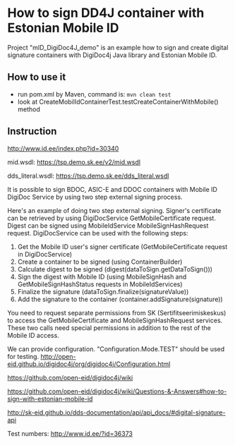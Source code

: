  # How to sign DD4J container with Estonian Mobile ID
 
 Project "mID_DigiDoc4J_demo" is an example how to sign and create digital 
 signature containers with DigiDoc4j Java library and
 Estonian Mobile ID.
 
 ## How to use it
  - run pom.xml by Maven, command is: `mvn clean test`
  - look at CreateMobilIdContainerTest.testCreateContainerWithMobile() method 
   
 ## Instruction  
 http://www.id.ee/index.php?id=30340
 
 mid.wsdl: https://tsp.demo.sk.ee/v2/mid.wsdl
 
 dds_literal.wsdl: https://tsp.demo.sk.ee/dds_literal.wsdl

 It is possible to sign BDOC, ASIC-E and DDOC containers with Mobile ID DigiDoc Service by using
 two step external signing process.
 
 Here's an example of doing two step external signing.
 Signer's certificate can be retrieved by using DigiDocService GetMobileCertificate request.
 Digest can be signed using MobileIdService MobileSignHashRequest request.
 DigiDocService can be used with the following steps:

 1. Get the Mobile ID user's signer certificate (GetMobileCertificate request in DigiDocService)
 2. Create a container to be signed (using ContainerBuilder)
 3. Calculate digest to be signed (digest(dataToSign.getDataToSign()))
 4. Sign the digest with Mobile ID (using MobileSignHash and GetMobileSignHashStatus requests
 in MobileIdServices)
 5. Finalize the signature (dataToSign.finalize(signatureValue))
 6. Add the signature to the container (container.addSignature(signature))

 You need to request separate permissions from SK (Sertifitseerimiskeskus) to access the
 GetMobileCertificate and MobileSignHashRequest services. These two calls need special permissions
 in addition to the rest of the Mobile ID access.

 We can provide configuration. "Configuration.Mode.TEST" should be used for testing.
 http://open-eid.github.io/digidoc4j/org/digidoc4j/Configuration.html

 https://github.com/open-eid/digidoc4j/wiki
 
 https://github.com/open-eid/digidoc4j/wiki/Questions-&-Answers#how-to-sign-with-estonian-mobile-id
 
 http://sk-eid.github.io/dds-documentation/api/api_docs/#digital-signature-api

 Test numbers:
 http://www.id.ee/?id=36373
 